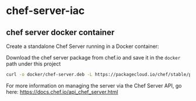 # chef-server-iac
chef server docker container
------------
Create a standalone Chef Server running in a Docker container:

Download the chef server package from chef.io and save it in the `docker` path under this project
```bash
curl -o docker/chef-server.deb -L https://packagecloud.io/chef/stable/packages/ubuntu/trusty/chef-server-core_12.3.1-1_amd64.deb/download
```
For more information on managing the server via the Chef Server API, go here:
https://docs.chef.io/api_chef_server.html
